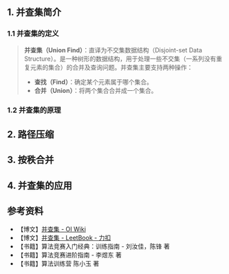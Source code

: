 ## 1. 并查集简介

### 1.1 并查集的定义

> **并查集（Union Find）**：直译为不交集数据结构（Disjoint-set Data Structure）。是一种树形的数据结构，用于处理一些不交集（一系列没有重复元素的集合）的合并及查询问题。并查集主要支持两种操作：
>
> - **查找（Find）**：确定某个元素属于哪个集合。
> - **合并（Union）**：将两个集合合并成一个集合。

### 1.2 并查集的原理

## 2. 路径压缩

## 3. 按秩合并

## 4. 并查集的应用

## 参考资料

- 【博文】[并查集 - OI Wiki](https://oi-wiki.org/ds/dsu/)
- 【博文】[并查集 - LeetBook - 力扣](https://leetcode-cn.com/leetbook/detail/disjoint-set/)
- 【书籍】算法竞赛入门经典：训练指南 - 刘汝佳，陈锋 著
- 【书籍】算法竞赛进阶指南 - 李煜东 著
- 【书籍】算法训练营 陈小玉 著